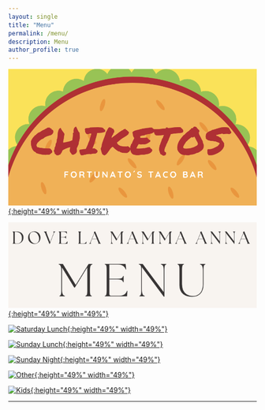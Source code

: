 ```yaml
---
layout: single
title: "Menu"
permalink: /menu/
description: Menu
author_profile: true
---
```


<p class="aligncenter">

[![Friday Night](/images/chiketos.png){:height="49%" width="49%"}](https://tresquintos.cl/menus/chiketos.pdf) 

[![Saturday Night](/images/annas.png){:height="49%" width="49%"}](https://tresquintos.cl/menus/annas.pdf)

[![Saturday Lunch](/images/grillhouse.png){:height="49%" width="49%"}](https://tresquintos.cl/menus/grillhouse.pdf)

[![Sunday Lunch](/images/belarminos.png){:height="49%" width="49%"}](https://tresquintos.cl/menus/belarminos.pdf)

[![Sunday Night](/images/olivias.png){:height="49%" width="49%"}](https://tresquintos.cl/menus/olivias.pdf)

[![Other](/images/marcelas.png){:height="49%" width="49%"}](https://tresquintos.cl/menus/marcelas.pdf)

[![Kids](/images/chikettis.png){:height="49%" width="49%"}](https://tresquintos.cl/menus/chikettis.pdf)

</p>

---


<!-- Favicon -->
<link rel="apple-touch-icon" sizes="180x180" href="/apple-touch-icon.png">
<link rel="icon" type="image/png" sizes="32x32" href="/favicon-32x32.png">
<link rel="icon" type="image/png" sizes="16x16" href="/favicon-16x16.png">
<link rel="manifest" href="/site.webmanifest">
<link rel="mask-icon" href="/safari-pinned-tab.svg" color="#5bbad5">
<meta name="msapplication-TileColor" content="#b91d47">
<meta name="theme-color" content="#ffffff">
